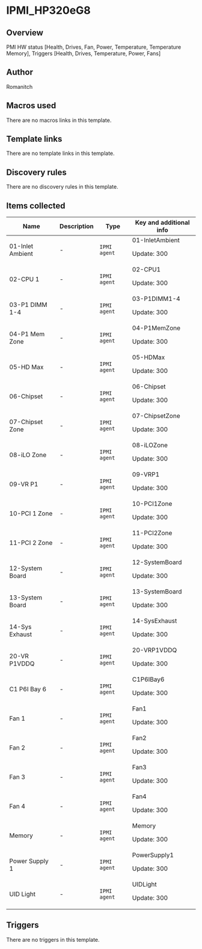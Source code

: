 # IPMI_HP320eG8

## Overview

PMI HW status [Health, Drives, Fan, Power, Temperature, Temperature Memory], Triggers [Health, Drives, Temperature, Power, Fans]

## Author

Romanitch

## Macros used

There are no macros links in this template.

## Template links

There are no template links in this template.

## Discovery rules

There are no discovery rules in this template.

## Items collected

|Name|Description|Type|Key and additional info|
|----|-----------|----|----|
|01-Inlet Ambient|<p>-</p>|`IPMI agent`|01-InletAmbient<p>Update: 300</p>|
|02-CPU 1|<p>-</p>|`IPMI agent`|02-CPU1<p>Update: 300</p>|
|03-P1 DIMM 1-4|<p>-</p>|`IPMI agent`|03-P1DIMM1-4<p>Update: 300</p>|
|04-P1 Mem Zone|<p>-</p>|`IPMI agent`|04-P1MemZone<p>Update: 300</p>|
|05-HD Max|<p>-</p>|`IPMI agent`|05-HDMax<p>Update: 300</p>|
|06-Chipset|<p>-</p>|`IPMI agent`|06-Chipset<p>Update: 300</p>|
|07-Chipset Zone|<p>-</p>|`IPMI agent`|07-ChipsetZone<p>Update: 300</p>|
|08-iLO Zone|<p>-</p>|`IPMI agent`|08-iLOZone<p>Update: 300</p>|
|09-VR P1|<p>-</p>|`IPMI agent`|09-VRP1<p>Update: 300</p>|
|10-PCI 1 Zone|<p>-</p>|`IPMI agent`|10-PCI1Zone<p>Update: 300</p>|
|11-PCI 2 Zone|<p>-</p>|`IPMI agent`|11-PCI2Zone<p>Update: 300</p>|
|12-System Board|<p>-</p>|`IPMI agent`|12-SystemBoard<p>Update: 300</p>|
|13-System Board|<p>-</p>|`IPMI agent`|13-SystemBoard<p>Update: 300</p>|
|14-Sys Exhaust|<p>-</p>|`IPMI agent`|14-SysExhaust<p>Update: 300</p>|
|20-VR P1VDDQ|<p>-</p>|`IPMI agent`|20-VRP1VDDQ<p>Update: 300</p>|
|C1 P6I Bay 6|<p>-</p>|`IPMI agent`|C1P6IBay6<p>Update: 300</p>|
|Fan 1|<p>-</p>|`IPMI agent`|Fan1<p>Update: 300</p>|
|Fan 2|<p>-</p>|`IPMI agent`|Fan2<p>Update: 300</p>|
|Fan 3|<p>-</p>|`IPMI agent`|Fan3<p>Update: 300</p>|
|Fan 4|<p>-</p>|`IPMI agent`|Fan4<p>Update: 300</p>|
|Memory|<p>-</p>|`IPMI agent`|Memory<p>Update: 300</p>|
|Power Supply 1|<p>-</p>|`IPMI agent`|PowerSupply1<p>Update: 300</p>|
|UID Light|<p>-</p>|`IPMI agent`|UIDLight<p>Update: 300</p>|
## Triggers

There are no triggers in this template.

